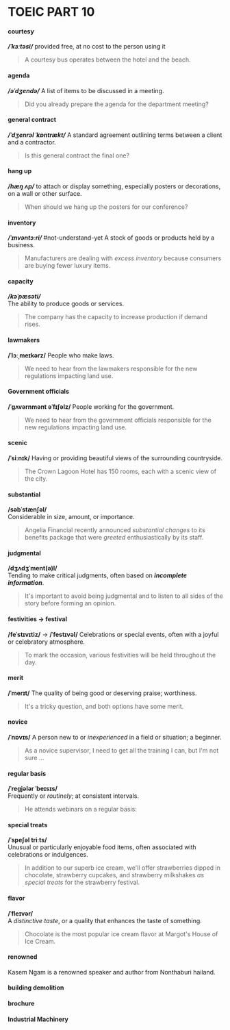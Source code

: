 # TOEIC PART 10
#### courtesy
***/ˈkɜːtəsi/*** 
provided free, at no cost to the person using it
> A courtesy bus operates between the hotel and the beach.
#### agenda
***/əˈdʒendə/***
A list of items to be discussed in a meeting.
> Did you already prepare the agenda for the department meeting?
#### general contract
***/ˈdʒenrəl ˈkɒntrækt/***
A standard agreement outlining terms between a client and a contractor.
> Is this general contract the final one?
#### hang up
***/hæŋ ʌp/***
to attach or display something, especially posters or decorations, on a wall or other surface.
> When should we hang up the posters for our conference?
#### inventory
**_/ˈɪnvəntɔːri/_**   #not-understand-yet
A stock of goods or products held by a business.
> Manufacturers are dealing with *excess inventory* because consumers are buying fewer luxury items.
#### capacity
**_/kəˈpæsəti/_**  
The ability to produce goods or services.
> The company has the capacity to increase production if demand rises.
#### lawmakers
**/ˈlɔːˌmeɪkərz/**
People who make laws.
> We need to hear from the lawmakers responsible for the new regulations impacting land use.
#### Government officials
**/ˈɡʌvərnmənt əˈfɪʃəlz/**
People working for the government.
> We need to hear from the government officials responsible for the new regulations impacting land use.
#### scenic
**/ˈsiːnɪk/**
Having or providing beautiful views of the surrounding countryside.
> The Crown Lagoon Hotel has 150 rooms, each with a scenic view of the city.
#### substantial
**/səbˈstænʃəl/**  
Considerable in size, amount, or importance.
> Angelia Financial recently announced *substantial changes* to its benefits package that were *greeted* enthusiastically by its staff.
#### judgmental
**/dʒʌdʒˈment(ə)l/**  
Tending to make critical judgments, often based on ***incomplete information***.
> It's important to avoid being judgmental and to listen to all sides of the story before forming an opinion.
#### festivities -> festival
**/feˈstɪvɪtiz/** -> **/ˈfestɪvəl/**
Celebrations or special events, often with a joyful or celebratory atmosphere.
> To mark the occasion, various festivities will be held throughout the day.
#### merit
**/ˈmerɪt/**
The quality of being good or deserving praise; worthiness.
> It's a tricky question, and both options have some merit.
#### novice
**/ˈnɒvɪs/**
A person new to or *inexperienced* in a field or situation; a beginner.
> As a novice supervisor, I need to get all the training I can, but I'm not sure ...
#### regular basis
**/ˈreɡjələr ˈbeɪsɪs/**  
Frequently or *routinely*; at consistent intervals.
> He attends webinars on a regular basis:
#### special treats
**/ˈspeʃəl triːts/**  
Unusual or particularly enjoyable food items, often associated with celebrations or indulgences.
> In addition to our superb ice cream, we'll offer strawberries dipped in chocolate, strawberry cupcakes, and strawberry milkshakes *as special treats* for the strawberry festival.
#### flavor
**/ˈfleɪvər/**  
A *distinctive taste*, or a quality that enhances the taste of something.
> Chocolate is the most popular ice cream flavor at Margot's House of Ice Cream.
#### renowned
Kasem Ngam is a renowned speaker and author from Nonthaburi hailand.

#### building demolition

#### brochure

#### Industrial Machinery